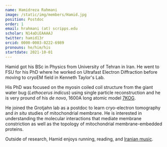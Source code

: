 ```yaml
---
name: Hamidreza Rahmani
image: /static/img/members/Hamid.jpg
position: Postdoc
order: 1
email: hrahmani (at) scripps.edu 
scholar: N14aDiEAAAAJ
twitter: hamid13r
orcid: 0000-0003-0222-6989
pronouns: he/him/his
startdate: 2021-10-01
---
```

Hamid got his BSc in Physics from University of Tehran in Iran. He went to FSU for his PhD where he worked on Ultrafast Electron Diffraction before moving to cryoEM field in Kenneth Taylor's Lab.
  
His PhD was focused on the myosin coiled coil structure from the giant water bug (_Lethocerus indicus_) using single particle reconstruction and he is very pround of his _de novo_, 1600A long atomic model [7KOG](https://www.rcsb.org/structure/7KOG).
  
He joined the Grotjahn lab as a postdoc to learn cryo-electron tomography and _in situ_ studies of mitochondrial membrane. He is interested in understanding the molecular interactions that mediate membrane constriction as well as the topology of mitochondrial membrane-embedded proteins.
  
Outside of research, Hamid enjoys running, reading, and [Iranian music](https://www.youtube.com/watch?v=VDvCxNChmjo&ab_channel=Sanatal%C4%B1k).
